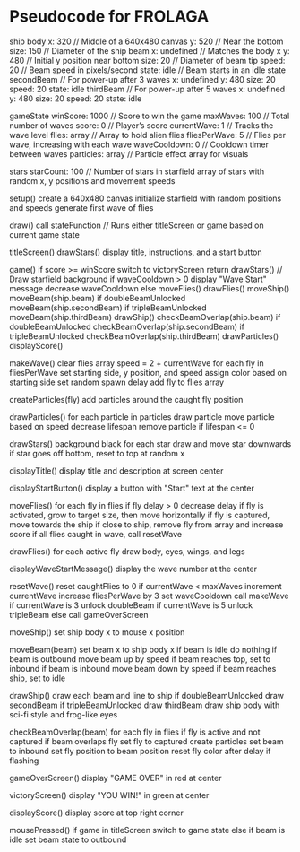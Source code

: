 # Pseudocode for FROLAGA

ship
    body
        x: 320 // Middle of a 640x480 canvas
        y: 520 // Near the bottom
        size: 150 // Diameter of the ship
    beam
        x: undefined // Matches the body x
        y: 480 // Initial y position near bottom
        size: 20 // Diameter of beam tip
        speed: 20 // Beam speed in pixels/second
        state: idle // Beam starts in an idle state
    secondBeam // For power-up after 3 waves
        x: undefined
        y: 480
        size: 20
        speed: 20
        state: idle
    thirdBeam // For power-up after 5 waves
        x: undefined
        y: 480
        size: 20
        speed: 20
        state: idle

gameState
    winScore: 1000 // Score to win the game
    maxWaves: 100 // Total number of waves
    score: 0 // Player’s score
    currentWave: 1 // Tracks the wave level
    flies: array // Array to hold alien flies
    fliesPerWave: 5 // Flies per wave, increasing with each wave
    waveCooldown: 0 // Cooldown timer between waves
    particles: array // Particle effect array for visuals

stars
    starCount: 100 // Number of stars in starfield
    array of stars with random x, y positions and movement speeds

setup()
    create a 640x480 canvas
    initialize starfield with random positions and speeds
    generate first wave of flies

draw()
    call stateFunction // Runs either titleScreen or game based on current game state

titleScreen()
    drawStars()
    display title, instructions, and a start button

game()
    if score >= winScore
        switch to victoryScreen
        return
    drawStars() // Draw starfield background
    if waveCooldown > 0
        display "Wave Start" message
        decrease waveCooldown
    else
        moveFlies()
        drawFlies()
        moveShip()
        moveBeam(ship.beam)
        if doubleBeamUnlocked moveBeam(ship.secondBeam)
        if tripleBeamUnlocked moveBeam(ship.thirdBeam)
        drawShip()
        checkBeamOverlap(ship.beam)
        if doubleBeamUnlocked checkBeamOverlap(ship.secondBeam)
        if tripleBeamUnlocked checkBeamOverlap(ship.thirdBeam)
        drawParticles()
        displayScore()

makeWave()
    clear flies array
    speed = 2 + currentWave
    for each fly in fliesPerWave
        set starting side, y position, and speed
        assign color based on starting side
        set random spawn delay
        add fly to flies array

createParticles(fly)
    add particles around the caught fly position

drawParticles()
    for each particle in particles
        draw particle
        move particle based on speed
        decrease lifespan
        remove particle if lifespan <= 0

drawStars()
    background black
    for each star
        draw and move star downwards
        if star goes off bottom, reset to top at random x

displayTitle()
    display title and description at screen center

displayStartButton()
    display a button with "Start" text at the center

moveFlies()
    for each fly in flies
        if fly delay > 0
            decrease delay
        if fly is activated, grow to target size, then move horizontally
        if fly is captured, move towards the ship
            if close to ship, remove fly from array and increase score
            if all flies caught in wave, call resetWave

drawFlies()
    for each active fly
        draw body, eyes, wings, and legs

displayWaveStartMessage()
    display the wave number at the center

resetWave()
    reset caughtFlies to 0
    if currentWave < maxWaves
        increment currentWave
        increase fliesPerWave by 3
        set waveCooldown
        call makeWave
        if currentWave is 3 unlock doubleBeam
        if currentWave is 5 unlock tripleBeam
    else call gameOverScreen

moveShip()
    set ship body x to mouse x position

moveBeam(beam)
    set beam x to ship body x
    if beam is idle do nothing
    if beam is outbound
        move beam up by speed
        if beam reaches top, set to inbound
    if beam is inbound
        move beam down by speed
        if beam reaches ship, set to idle

drawShip()
    draw each beam and line to ship
    if doubleBeamUnlocked draw secondBeam
    if tripleBeamUnlocked draw thirdBeam
    draw ship body with sci-fi style and frog-like eyes

checkBeamOverlap(beam)
    for each fly in flies
        if fly is active and not captured
            if beam overlaps fly
                set fly to captured
                create particles
                set beam to inbound
                set fly position to beam position
                reset fly color after delay if flashing

gameOverScreen()
    display "GAME OVER" in red at center

victoryScreen()
    display "YOU WIN!" in green at center

displayScore()
    display score at top right corner

mousePressed()
    if game in titleScreen
        switch to game state
    else if beam is idle
        set beam state to outbound
